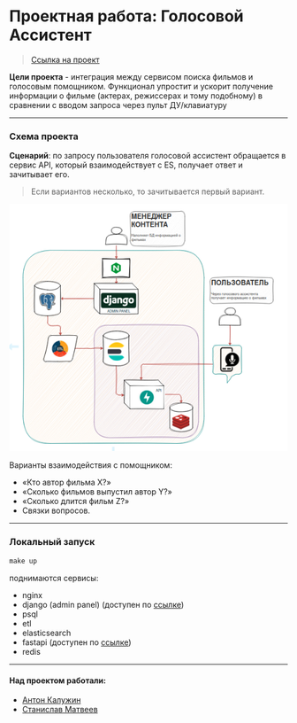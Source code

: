 # Проектная работа: Голосовой Ассистент
> [Ссылка на проект](https://github.com/MATwave/graduate_work)

__Цели проекта__ - интеграция между сервисом поиска фильмов и голосовым помощником. Функционал упростит и ускорит получение информации о фильме (актерах, режиссерах и тому подобному) в сравнении с вводом запроса через пульт ДУ/клавиатуру

---
### Схема проекта
__Сценарий__: по запросу пользователя голосовой ассистент обращается в сервис API, который взаимодействует с ES, получает ответ и зачитывает его. 
> Если вариантов несколько, то зачитывается первый вариант.

![схема](/scheme/схума.png)

Варианты взаимодействия с помощником:
- «Кто автор фильма Х?»
- «Сколько фильмов выпустил автор Y?»
- «Сколько длится фильм Z?»
- Связки вопросов.

---
### Локальный запуск

```makefile
make up
```
поднимаются сервисы:
- nginx
- django (admin panel) (доступен по [ссылке]())
- psql
- etl
- elasticsearch
- fastapi (доступен по [ссылке]())
- redis
___
#### Над проектом работали:

- [Антон Калужин](https://github.com/AnswerKAS)
- [Станислав Матвеев](https://github.com/MATwave)
